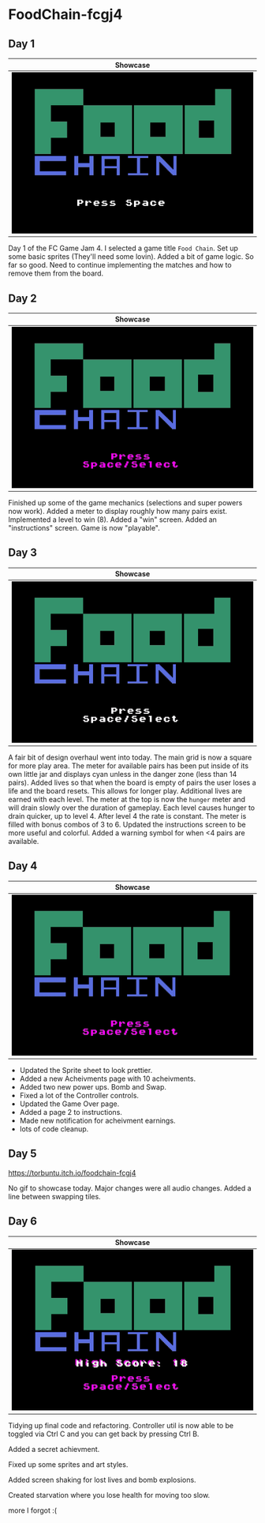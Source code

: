 # FoodChain-fcgj4

## Day 1
| Showcase |
|----|
| ![](Programs/FoodChain/Showcase/day1.gif?raw=true) |

Day 1 of the FC Game Jam 4. I selected a game title `Food Chain`. Set up some basic sprites (They'll need some lovin). 
Added a bit of game logic. So far so good. Need to continue implementing the matches and how to remove them from the board.

## Day 2
| Showcase |
|----|
| ![](Programs/FoodChain/Showcase/day2.gif?raw=true) |

Finished up some of the game mechanics (selections and super powers now work). Added a meter to display roughly how many pairs exist. Implemented a level to win (8). Added a "win" screen. Added an "instructions" screen. Game is now "playable".

## Day 3
| Showcase |
|----|
| ![](Programs/FoodChain/Showcase/day3.gif?raw=true) |

A fair bit of design overhaul went into today. The main grid is now a square for more play area. The meter for available pairs has been put inside of its own little jar and displays cyan unless in the danger zone (less than 14 pairs). 
Added lives so that when the board is empty of pairs the user loses a life and the board resets. This allows for longer play. Additional lives are earned with each level.
The meter at the top is now the `hunger` meter and will drain slowly over the duration of gameplay. Each level causes hunger to drain quicker, up to level 4. After level 4 the rate is constant.
The meter is filled with bonus combos of 3 to 6. 
Updated the instructions screen to be more useful and colorful. 
Added a warning symbol for when <4 pairs are available. 

## Day 4
| Showcase |
|----|
| ![](Programs/FoodChain/Showcase/day4.gif?raw=true) |

* Updated the Sprite sheet to look prettier. 
* Added a new Acheivments page with 10 acheivments.
* Added two new power ups. Bomb and Swap.
* Fixed a lot of the Controller controls.
* Updated the Game Over page.
* Added a page 2 to instructions.
* Made new notification for acheivment earnings.
* lots of code cleanup.

## Day 5

https://torbuntu.itch.io/foodchain-fcgj4

No gif to showcase today. Major changes were all audio changes. Added a line between swapping tiles.


## Day 6
| Showcase |
|----|
| ![](Programs/FoodChain/Showcase/day6.gif?raw=true) |

Tidying up final code and refactoring. Controller util is now able to be toggled via Ctrl C and you can get back by pressing Ctrl B.

Added a secret achievment. 

Fixed up some sprites and art styles.

Added screen shaking for lost lives and bomb explosions. 

Created starvation where you lose health for moving too slow.

more I forgot :( 
